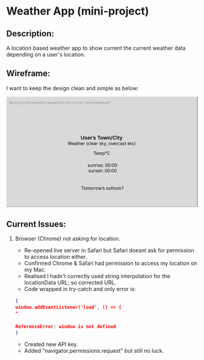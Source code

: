  # Weather App (mini-project)

## Description:

A location based weather app to show current the current weather data depending on a user's location.

## Wireframe:

I want to keep the design clean and simple as below:

![wireframe](/ReadMe/Wireframe.png)

## Current Issues:

1. Browser (Chrome) not asking for location. 
    * Re-opened live server in Safari but Safari doesnt ask for permission to access location either.
    * Confirmed Chrome & Safari had permission to access my location on my Mac.
    * Realised I hadn't correctly used string interpolation for the locationData URL; so corrected URL.
    * Code wrapped in try-catch and only error is:

    ```json
    {
    window.addEventListener('load', () => {
    ^

    ReferenceError: window is not defined
    }
    ```

    * Created new API key.
    * Added "navigator.permissions.request" but still no luck.




